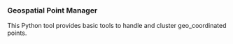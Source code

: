 ### Geospatial Point Manager

This Python tool provides basic tools to handle and cluster geo_coordinated points.
